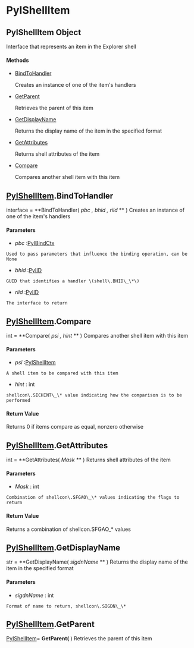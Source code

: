 # PyIShellItem

## PyIShellItem Object

Interface that represents an item in the Explorer shell

#### Methods


  - [BindToHandler](PyIShellItem.md#pyishellitembindtohandler)

    Creates an instance of one of the item's handlers&nbsp;

  - [GetParent](PyIShellItem.md#pyishellitemgetparent)

    Retrieves the parent of this item&nbsp;

  - [GetDisplayName](PyIShellItem.md#pyishellitemgetdisplayname)

    Returns the display name of the item in the specified format&nbsp;

  - [GetAttributes](PyIShellItem.md#pyishellitemgetattributes)

    Returns shell attributes of the item&nbsp;

  - [Compare](PyIShellItem.md#pyishellitemcompare)

    Compares another shell item with this item&nbsp;

## [PyIShellItem](#pyishellitem)\.BindToHandler

interface \= **BindToHandler\( *pbc*  *, bhid*  *, riid* ** \)
Creates an instance of one of the item's handlers

#### Parameters


  -  *pbc* :[PyIBindCtx](#pyibindctx)

    Used to pass parameters that influence the binding operation, can be None

  -  *bhid* :[PyIID](#pyiid)

    GUID that identifies a handler \(shell\.BHID\_\*\)

  -  *riid* :[PyIID](#pyiid)

    The interface to return

## [PyIShellItem](#pyishellitem)\.Compare

int \= **Compare\( *psi*  *, hint* ** \)
Compares another shell item with this item

#### Parameters


  -  *psi* :[PyIShellItem](#pyishellitem)

    A shell item to be compared with this item

  -  *hint* : int

    shellcon\.SICHINT\_\* value indicating how the comparison is to be performed

#### Return Value
Returns 0 if items compare as equal, nonzero otherwise

## [PyIShellItem](#pyishellitem)\.GetAttributes

int \= **GetAttributes\( *Mask* ** \)
Returns shell attributes of the item

#### Parameters


  -  *Mask* : int

    Combination of shellcon\.SFGAO\_\* values indicating the flags to return

#### Return Value
Returns a combination of shellcon\.SFGAO\_\* values

## [PyIShellItem](#pyishellitem)\.GetDisplayName

str \= **GetDisplayName\( *sigdnName* ** \)
Returns the display name of the item in the specified format

#### Parameters


  -  *sigdnName* : int

    Format of name to return, shellcon\.SIGDN\_\*

## [PyIShellItem](#pyishellitem)\.GetParent

[PyIShellItem](#pyishellitem)\= **GetParent\(** \)
Retrieves the parent of this item